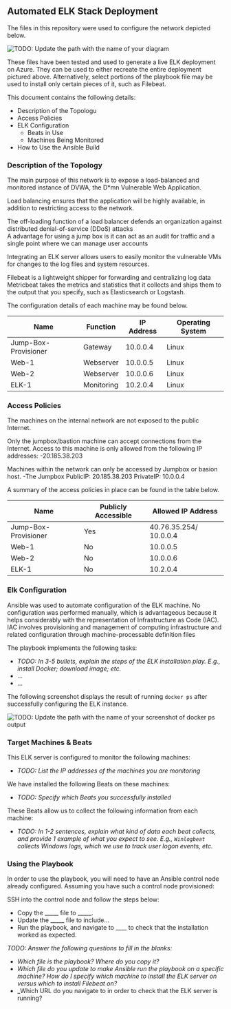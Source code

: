 ## Automated ELK Stack Deployment

The files in this repository were used to configure the network depicted below.

![TODO: Update the path with the name of your diagram](Images/diagram_filename.png)

These files have been tested and used to generate a live ELK deployment on Azure. They can be used to either recreate the entire deployment pictured above. Alternatively, select portions of the playbook file may be used to install only certain pieces of it, such as Filebeat.


This document contains the following details:
- Description of the Topologu
- Access Policies
- ELK Configuration
  - Beats in Use
  - Machines Being Monitored
- How to Use the Ansible Build


### Description of the Topology

The main purpose of this network is to expose a load-balanced and monitored instance of DVWA, the D*mn Vulnerable Web Application.

Load balancing ensures that the application will be highly available, in addition to restricting access to the network.

The off-loading function of a load balancer defends an organization against distributed denial-of-service (DDoS) attacks  
A advantage for using a jump box is it can act as an audit for traffic and a single point where we can manage user accounts

Integrating an ELK server allows users to easily monitor the vulnerable VMs for changes to the log files and system resources.

Filebeat is a lightweight shipper for forwarding and centralizing log data
Metricbeat takes the metrics and statistics that it collects and ships them to the output that you specify, such as Elasticsearch or Logstash.

The configuration details of each machine may be found below.

| Name                 | Function   | IP Address | Operating System |
|----------------------|------------|------------|------------------|
| Jump-Box-Provisioner | Gateway    | 10.0.0.4   | Linux            |
| Web-1                | Webserver  | 10.0.0.5   | Linux            |
| Web-2                | Webserver  | 10.0.0.6   | Linux            |
| ELK-1                | Monitoring | 10.2.0.4   | Linux            |

### Access Policies

The machines on the internal network are not exposed to the public Internet. 

Only the jumpbox/bastion machine can accept connections from the Internet. Access to this machine is only allowed from the following IP addresses:
-20.185.38.203

Machines within the network can only be accessed by Jumpbox or basion host.
-The Jumpbox
PublicIP: 20.185.38.203
PrivateIP: 10.0.0.4

A summary of the access policies in place can be found in the table below.

| Name                 | Publicly  Accessible | Allowed IP Address     |
|----------------------|----------------------|------------------------|
| Jump-Box-Provisioner | Yes                  | 40.76.35.254/ 10.0.0.4 |
| Web-1                | No                   | 10.0.0.5               |
| Web-2                | No                   | 10.0.0.6               |
| ELK-1                | No                   | 10.2.0.4               |

### Elk Configuration

Ansible was used to automate configuration of the ELK machine. No configuration was performed manually, which is advantageous because it helps considerably with the representation of Infrastructure as Code (IAC). IAC involves provisioning and management of computing infrastructure and related configuration through machine-processable definition files

The playbook implements the following tasks:
- _TODO: In 3-5 bullets, explain the steps of the ELK installation play. E.g., install Docker; download image; etc._
- ...
- ...

The following screenshot displays the result of running `docker ps` after successfully configuring the ELK instance.

![TODO: Update the path with the name of your screenshot of docker ps output](Images/docker_ps_output.png)

### Target Machines & Beats
This ELK server is configured to monitor the following machines:
- _TODO: List the IP addresses of the machines you are monitoring_

We have installed the following Beats on these machines:
- _TODO: Specify which Beats you successfully installed_

These Beats allow us to collect the following information from each machine:
- _TODO: In 1-2 sentences, explain what kind of data each beat collects, and provide 1 example of what you expect to see. E.g., `Winlogbeat` collects Windows logs, which we use to track user logon events, etc._

### Using the Playbook
In order to use the playbook, you will need to have an Ansible control node already configured. Assuming you have such a control node provisioned: 

SSH into the control node and follow the steps below:
- Copy the _____ file to _____.
- Update the _____ file to include...
- Run the playbook, and navigate to ____ to check that the installation worked as expected.

_TODO: Answer the following questions to fill in the blanks:_
- _Which file is the playbook? Where do you copy it?_
- _Which file do you update to make Ansible run the playbook on a specific machine? How do I specify which machine to install the ELK server on versus which to install Filebeat on?_
- _Which URL do you navigate to in order to check that the ELK server is running?
